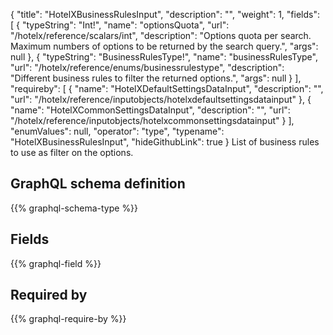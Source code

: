 {
  "title": "HotelXBusinessRulesInput",
  "description": "",
  "weight": 1,
  "fields": [
    {
      "typeString": "Int!",
      "name": "optionsQuota",
      "url": "/hotelx/reference/scalars/int",
      "description": "Options quota per search. Maximum numbers of options to be returned by the search query.",
      "args": null
    },
    {
      "typeString": "BusinessRulesType!",
      "name": "businessRulesType",
      "url": "/hotelx/reference/enums/businessrulestype",
      "description": "Different business rules to filter the returned options.",
      "args": null
    }
  ],
  "requireby": [
    {
      "name": "HotelXDefaultSettingsDataInput",
      "description": "",
      "url": "/hotelx/reference/inputobjects/hotelxdefaultsettingsdatainput"
    },
    {
      "name": "HotelXCommonSettingsDataInput",
      "description": "",
      "url": "/hotelx/reference/inputobjects/hotelxcommonsettingsdatainput"
    }
  ],
  "enumValues": null,
  "operator": "type",
  "typename": "HotelXBusinessRulesInput",
  "hideGithubLink": true
}
List of business rules to use as filter on the options.
## GraphQL schema definition

{{% graphql-schema-type %}}

## Fields

{{% graphql-field %}}

## Required by

{{% graphql-require-by %}}
